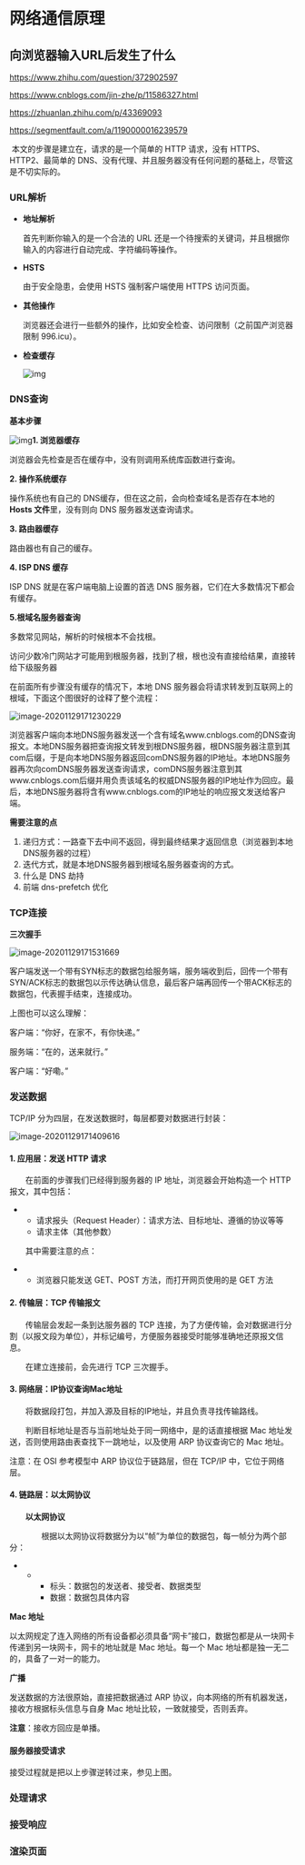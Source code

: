 # 网络通信原理



## 向浏览器输入URL后发生了什么

https://www.zhihu.com/question/372902597

https://www.cnblogs.com/jin-zhe/p/11586327.html

https://zhuanlan.zhihu.com/p/43369093

https://segmentfault.com/a/1190000016239579

​		本文的步骤是建立在，请求的是一个简单的 HTTP 请求，没有 HTTPS、HTTP2、最简单的 DNS、没有代理、并且服务器没有任何问题的基础上，尽管这是不切实际的。

### URL解析

- **地址解析**

  首先判断你输入的是一个合法的 URL 还是一个待搜索的关键词，并且根据你输入的内容进行自动完成、字符编码等操作。

- **HSTS**

  由于安全隐患，会使用 HSTS 强制客户端使用 HTTPS 访问页面。

- **其他操作**

  浏览器还会进行一些额外的操作，比如安全检查、访问限制（之前国产浏览器限制 996.icu）。

- **检查缓存**

  ![img](网络基础.assets/1312098-20190925172652547-613981667.png)

### DNS查询

**基本步骤**

![img](网络基础.assets/1312098-20190925172735506-462971522.png)**1. 浏览器缓存**

浏览器会先检查是否在缓存中，没有则调用系统库函数进行查询。

**2. 操作系统缓存**

操作系统也有自己的 DNS缓存，但在这之前，会向检查域名是否存在本地的 **Hosts 文件**里，没有则向 DNS 服务器发送查询请求。

**3. 路由器缓存**

路由器也有自己的缓存。

**4. ISP DNS 缓存**

ISP DNS 就是在客户端电脑上设置的首选 DNS 服务器，它们在大多数情况下都会有缓存。



**5.根域名服务器查询**

多数常见网站，解析的时候根本不会找根。

访问少数冷门网站才可能用到根服务器，找到了根，根也没有直接给结果，直接转给下级服务器

在前面所有步骤没有缓存的情况下，本地 DNS 服务器会将请求转发到互联网上的根域，下面这个图很好的诠释了整个流程：

![image-20201129171230229](网络基础.assets/image-20201129171230229.png)

​		浏览器客户端向本地DNS服务器发送一个含有域名www.cnblogs.com的DNS查询报文。本地DNS服务器把查询报文转发到根DNS服务器，根DNS服务器注意到其com后缀，于是向本地DNS服务器返回comDNS服务器的IP地址。本地DNS服务器再次向comDNS服务器发送查询请求，comDNS服务器注意到其www.cnblogs.com后缀并用负责该域名的权威DNS服务器的IP地址作为回应。最后，本地DNS服务器将含有www.cnblogs.com的IP地址的响应报文发送给客户端。

**需要注意的点**

1. 递归方式：一路查下去中间不返回，得到最终结果才返回信息（浏览器到本地DNS服务器的过程）
2. 迭代方式，就是本地DNS服务器到根域名服务器查询的方式。
3. 什么是 DNS 劫持
4. 前端 dns-prefetch 优化



### TCP连接

**三次握手**

![image-20201129171531669](网络基础.assets/image-20201129171531669.png)

客户端发送一个带有SYN标志的数据包给服务端，服务端收到后，回传一个带有SYN/ACK标志的数据包以示传达确认信息，最后客户端再回传一个带ACK标志的数据包，代表握手结束，连接成功。

上图也可以这么理解：

客户端：“你好，在家不，有你快递。”

服务端：“在的，送来就行。”

客户端：“好嘞。”



### 发送数据

TCP/IP 分为四层，在发送数据时，每层都要对数据进行封装：

![image-20201129171409616](网络基础.assets/image-20201129171409616.png)



#### 1. 应用层：发送 HTTP 请求

　　在前面的步骤我们已经得到服务器的 IP 地址，浏览器会开始构造一个 HTTP 报文，其中包括：

- - 请求报头（Request Header）：请求方法、目标地址、遵循的协议等等
  - 请求主体（其他参数）

　　其中需要注意的点：

- - 浏览器只能发送 GET、POST 方法，而打开网页使用的是 GET 方法

#### 2. 传输层：TCP 传输报文

　　传输层会发起一条到达服务器的 TCP 连接，为了方便传输，会对数据进行分割（以报文段为单位），并标记编号，方便服务器接受时能够准确地还原报文信息。

　　在建立连接前，会先进行 TCP 三次握手。

#### 3. 网络层：IP协议查询Mac地址

　　将数据段打包，并加入源及目标的IP地址，并且负责寻找传输路线。

　　判断目标地址是否与当前地址处于同一网络中，是的话直接根据 Mac 地址发送，否则使用路由表查找下一跳地址，以及使用 ARP 协议查询它的 Mac 地址。

注意：在 OSI 参考模型中 ARP 协议位于链路层，但在 TCP/IP 中，它位于网络层。



#### 4. 链路层：以太网协议

　　**以太网协议**

　　　　根据以太网协议将数据分为以“帧”为单位的数据包，每一帧分为两个部分：

- - - 标头：数据包的发送者、接受者、数据类型
    - 数据：数据包具体内容

**Mac 地址**

以太网规定了连入网络的所有设备都必须具备“网卡”接口，数据包都是从一块网卡传递到另一块网卡，网卡的地址就是 Mac 地址。每一个 Mac 地址都是独一无二的，具备了一对一的能力。

**广播**

发送数据的方法很原始，直接把数据通过 ARP 协议，向本网络的所有机器发送，接收方根据标头信息与自身 Mac 地址比较，一致就接受，否则丢弃。

**注意**：接收方回应是单播。

#### 服务器接受请求

接受过程就是把以上步骤逆转过来，参见上图。





### 处理请求



### 接受响应



### 渲染页面